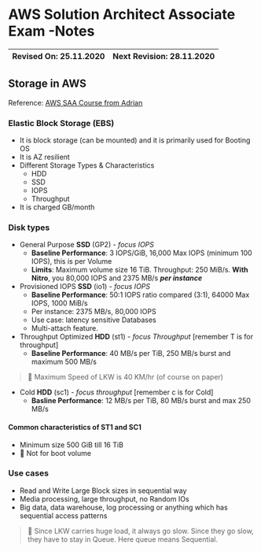 # AWS Solution Architect Associate Exam -Notes

Revised On: 25.11.2020 | Next Revision: 28.11.2020
-----------------------| -------------------------

## Storage in AWS

Reference: [AWS SAA Course from Adrian](https://learn.cantrill.io/) 

### Elastic Block Storage (EBS)

* It is block storage (can be mounted) and it is primarily used for Booting OS
* It is AZ resilient
* Different Storage Types & Characteristics
  * HDD
  * SSD
  * IOPS
  * Throughput
* It is charged GB/month

### Disk types

* General Purpose **SSD** (GP2) - *focus IOPS*
  * **Baseline Performance**: 3 IOPS/GiB, 16,000 Max IOPS (minimum 100 IOPS), this is per Volume
  * **Limits**: Maximum volume size 16 TiB. Throughput: 250 MiB/s. **With Nitro**, you 80,000 IOPS  and 2375 MB/s _**per instance**_
* Provisioned IOPS **SSD** (io1) - *focus IOPS*
  * **Baseline Performance**: 50:1 IOPS ratio compared (3:1), 64000 Max IOPS, 1000 MiB/s
  * Per instance: 2375 MB/s, 80,000 IOPS
  * Use case: latency sensitive Databases
  * Multi-attach feature.
* Throughput Optimized **HDD** (st1) - *focus Throughput* [remember T is for throughput]
  * **Baseline Performance**: 40 MB/s per TiB, 250 MB/s burst and maximum 500 MB/s
  
> :electric_plug: Maximum Speed of LKW is 40 KM/hr (of course on paper)

* Cold **HDD** (sc1) - *focus throughput* [remember c is for Cold]
  * **Basline Performance**: 12 MB/s per TiB, 80 MB/s burst and max 250 MB/s

#### Common characteristics of ST1 and SC1

* Minimum size 500 GiB till 16 TiB
* :magnet: Not for boot volume 

### Use cases

* Read and Write Large Block sizes in sequential way
* Media processing, large throughput, no Random IOs
* Big data, data warehouse, log processing or anything which has sequential access patterns

> :electric_plug: Since LKW carries huge load, it always go slow. Since they go slow, they have to stay in Queue. Here queue means Sequential.
